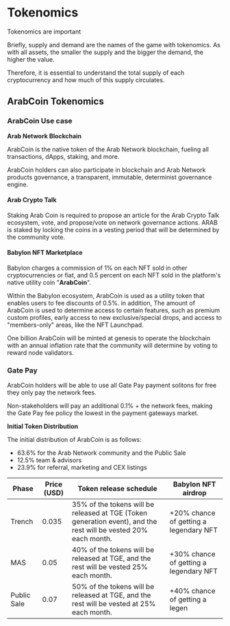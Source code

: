 # Tokenomics

Tokenomics are important&#x20;

Briefly, supply and demand are the names of the game with tokenomics. As with all assets, the smaller the supply and the bigger the demand, the higher the value.

Therefore, it is essential to understand the total supply of each cryptocurrency and how much of this supply circulates.

## **ArabCoin Tokenomics**

### **ArabCoin Use case**

**Arab Network Blockchain**

ArabCoin is the native token of the Arab Network blockchain, fueling all transactions, dApps, staking, and more.

ArabCoin holders can also participate in blockchain and Arab Network products governance, a transparent, immutable, determinist governance engine.

#### **Arab Crypto Talk**

Staking Arab Coin is required to propose an article for the Arab Crypto Talk ecosystem, vote, and propose/vote on network governance actions. ARAB is staked by locking the coins in a vesting period that will be determined by the community vote.

#### Babylon NFT Marketplace <a href="#commission" id="commission"></a>

Babylon charges a commission of 1% on each NFT sold in other cryptocurrencies or fiat, and 0.5 percent on each NFT sold in the platform's native utility coin "**ArabCoin**".

Within the Babylon ecosystem, ArabCoin is used as a utility token that enables users to fee discounts of 0.5%. in addition, The amount of ArabCoin is used to determine access to certain features, such as premium custom profiles, early access to new exclusive/special drops, and access to "members-only" areas, like the NFT Launchpad.

One billion ArabCoin will be minted at genesis to operate the blockchain with an annual inflation rate that the community will determine by voting to reward node validators.

### Gate Pay

ArabCoin holders will be able to use all Gate Pay payment solitons for free they only pay the network fees.

Non-stakeholders will pay an additional 0.1% + the network fees, making the Gate Pay fee policy the lowest in the payment gateways market.

&#x20;

**Initial Token Distribution**

The initial distribution of ArabCoin is as follows:

* 63.6% for the Arab Network community and the Public Sale
* 12.5% team & advisors
* 23.9% for referral, marketing and CEX listings



| Phase       | Price (USD) | Token release schedule                                                                                          | Babylon NFT airdrop                    |
| ----------- | ----------- | --------------------------------------------------------------------------------------------------------------- | -------------------------------------- |
| Trench      | 0.035       | 35% of the tokens will be released at TGE (Token generation event), and the rest will be vested 20% each month. | +20% chance of getting a legendary NFT |
| MAS         | 0.05        | 40% of the tokens will be released at TGE, and the rest will be vested 25% each month.                          | +30% chance of getting a legendary NFT |
| Public Sale | 0.07        | 50% of the tokens will be released at TGE, and the rest will be vested at 25% each month.                       | +40% chance of getting a legen         |
